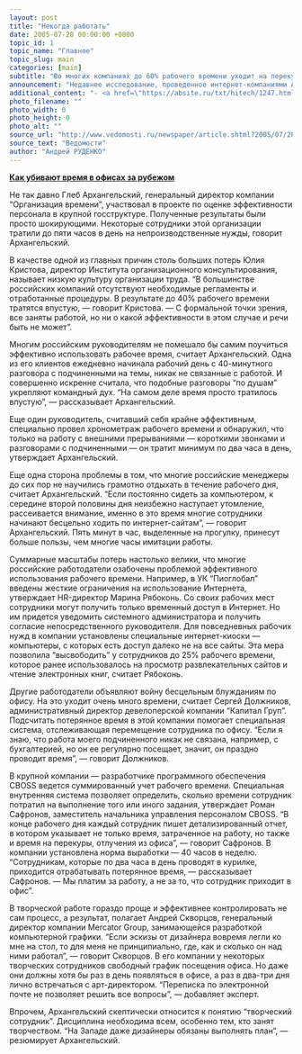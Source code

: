 ```yaml
---
layout: post
title: "Некогда работать"
date: 2005-07-28 00:00:00 +0000
topic_id: 1
topic_name: "Главное"
topic_slug: main
categories: [main]
subtitle: "Во многих компаниях до 60% рабочего времени уходит на перекуры, блуждание по офису, Интернет и ICQ"
announcement: "Недавнее исследование, проведенное интернет-компаниями AOL и Salary.com, показало, что среднестатистический американский служащий тратит более двух часов в день на переписку по ICQ и пользование Интернетом в личных целях. В российских компаниях потери рабочего времени намного больше."
additional_content: "- <a href=\"https://absite.ru/txt/hitech/1247.html\">Как убивают время в офисах за рубежом</a>"
photo_filename: ""
photo_width: 0
photo_height: 0
photo_alt: ""
source_url: "http://www.vedomosti.ru/newspaper/article.shtml?2005/07/28/95173"
source_text: "Ведомости"
author: "Андрей РУДЕНКО"
---
```

<strong><a href="https://absite.ru/txt/hitech/1247.html">Как убивают время в офисах за рубежом</a></strong>

Не так давно Глеб Архангельский, генеральный директор компании “Организация времени”, участвовал в проекте по оценке эффективности персонала в крупной госструктуре. Полученные результаты были просто шокирующими. Некоторые сотрудники этой организации тратили до пяти часов в день на непроизводственные нужды, говорит Архангельский.

В качестве одной из главных причин столь больших потерь Юлия Кристова, директор Института организационного консультирования, называет низкую культуру организации труда. “В большинстве российских компаний отсутствуют необходимые регламенты и отработанные процедуры. В результате до 40% рабочего времени тратятся впустую, — говорит Кристова. — С формальной точки зрения, все заняты работой, но ни о какой эффективности в этом случае и речи быть не может”.

Многим российским руководителям не помешало бы самим поучиться эффективно использовать рабочее время, считает Архангельский. Одна из его клиентов ежедневно начинала рабочий день с 40-минутного разговора с подчиненными на темы, никак не связанные с работой. И совершенно искренне считала, что подобные разговоры “по душам” укрепляют командный дух. “На самом деле время просто тратилось впустую”, — рассказывает Архангельский.

Еще один руководитель, считавший себя крайне эффективным, специально провел хронометраж рабочего времени и обнаружил, что только на работу с внешними прерываниями — короткими звонками и разговорами с подчиненными — он тратит минимум по два часа в день, утверждает Архангельский.

Еще одна сторона проблемы в том, что многие российские менеджеры до сих пор не научились грамотно отдыхать в течение рабочего дня, считает Архангельский. “Если постоянно сидеть за компьютером, к середине второй половины дня неизбежно наступает утомление, рассеивается внимание, именно в это время многие сотрудники начинают бесцельно ходить по интернет-сайтам”, — говорит Архангельский. Пять минут в час, выделенные на прогулку, принесут больше пользы, чем многие часы имитации работы.

Суммарные масштабы потерь настолько велики, что многие российские работодатели озабочены проблемой эффективного использования рабочего времени. Например, в УК “Пиоглобал” введены жесткие ограничения на использование Интернета, утверждает HR-директор Марина Рябоконь. Со своих рабочих мест сотрудники могут получить только временный доступ в Интернет. Но им придется уведомить системного администратора и получить согласие непосредственного руководителя. Для повседневных рабочих нужд в компании установлены специальные интернет-киоски — компьютеры, с которых есть доступ далеко не на все сайты. Эта мера позволила “высвободить” у сотрудников до 25% рабочего времени, которое ранее использовалось на просмотр развлекательных сайтов и чтение электронных книг, считает Рябоконь.

Другие работодатели объявляют войну бесцельным блужданиям по офису. На это уходит очень много времени, считает Сергей Должников, административный директор девелоперской компании “Капитал Груп”. Подсчитать потерянное время в этой компании помогает специальная система, отслеживающая перемещение сотрудника по офису. “Если я знаю, что работа моего подчиненного никак не связана, например, с бухгалтерией, но он ее регулярно посещает, значит, он праздно проводит время”, — говорит Должников.

В крупной компании — разработчике программного обеспечения CBOSS ведется суммированный учет рабочего времени. Специальная внутренняя система позволяет определить, сколько времени сотрудник потратил на выполнение того или иного задания, утверждает Роман Сафронов, заместитель начальника управления персоналом CBOSS. “В конце рабочего дня каждый сотрудник пишет детализированный отчет, в котором указывает не только время, затраченное на работу, но также и время на перекуры, отлучения из офиса”, — говорит Сафронов. В компании установлена норма выработки — 40 часов в неделю. “Сотрудникам, которые по два часа в день проводят в курилке, приходится отрабатывать потерянное время, — рассказывает Сафронов. — Мы платим за работу, а не за то, что сотрудник приходит в офис”.

В творческой работе гораздо проще и эффективнее контролировать не сам процесс, а результат, полагает Андрей Скворцов, генеральный директор компании Mercator Group, занимающейся разработкой компьютерной графики. “Если эскизы от дизайнера вовремя легли ко мне на стол, то для меня не принципиально, где, как и сколько он над ними работал”, — говорит Скворцов. В его компании у некоторых творческих сотрудников свободный график посещения офиса. Но даже они должны хотя бы раз в день появляться в офисе, а раз в два-три дня лично встречаться с арт-директором. “Переписка по электронной почте не позволяет решить все вопросы”, — добавляет эксперт.

Впрочем, Архангельский скептически относится к понятию “творческий сотрудник”. Дисциплина необходима всем, особенно тем, кто занят творчеством. “На Западе даже дизайнеры обязаны выполнять план”, — резюмирует Архангельский.
